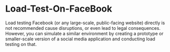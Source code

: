 # Load-Test-On-FaceBook
Load testing Facebook (or any large-scale, public-facing website) directly is not recommended cause disruptions, or even lead to legal consequences. However, you can simulate a similar environment by creating a prototype or smaller-scale version of a social media application and conducting load testing on that.
